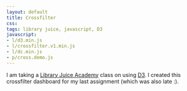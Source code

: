 ```yaml
---
layout: default
title: Crossfilter
css:
tags: library juice, javascript, D3
javascript:
- l/d3.min.js
- l/crossfilter.v1.min.js
- l/dc.min.js
- p/cross.demo.js 
---
```

<style>
	#question_half_hour {
		text-align: center; 
	}
	rect.selected,
	.pie-slice.selected {
		opacity: 1; 
	}
	rect.deselected,
	.pie-slice.deselected {
		opacity: .4; 
	}
	.x.axis text {
    text-anchor: end !important;
    transform: rotate(-45deg);
	}
</style>
<div class="jumbotron">
	<div id="question_half_hour"></div>
</div>	
<div class="row">
	<div class="col-md-3" id="question_weekday"></div>
	<div class="col-md-3" id="location_name"></div>
	<div class="col-md-3" id="patron_type"></div>
	<div class="col-md-3" id="time_spent"></div>
</div> 	

I am taking a [Library Juice Academy](http://libraryjuiceacademy.com/) class on using [D3](http://d3js.org/). I created this crossfilter dashboard for my last assignment (which was also late :).